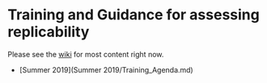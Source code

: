 # Training and Guidance for assessing replicability

Please see the [wiki](https://github.com/labordynamicsinstitute/replicability-training/wiki) for most content right now.

- [Summer 2019](Summer 2019/Training_Agenda.md)